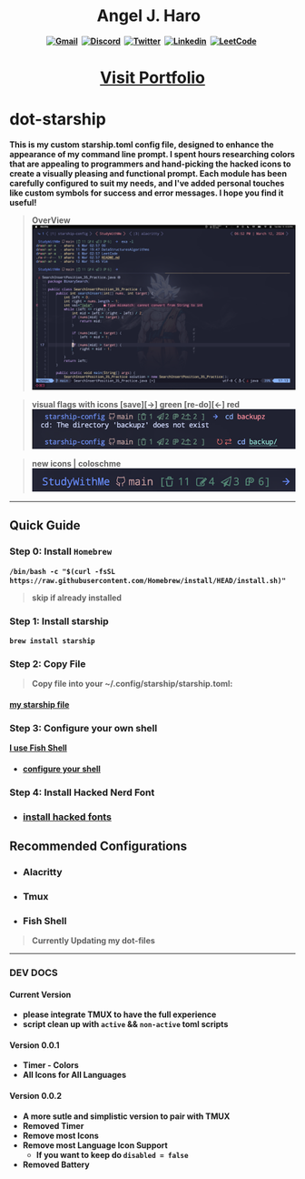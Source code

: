 <h1 align="center"><b> Angel J. Haro 
<img src="https://docs.google.com/uc?export=download&id=1JqFc6WL-cTtJBQgW9tusQAZhQ3H9hGae" alt="" height="25" >
<img src="https://docs.google.com/uc?export=download&id=1HsBpakQVutfOmxBcPbGpKdo_oGEoKJZT" alt="" height="35" >
</h1>

<!-- START  -->
<div align="center">
<a href="https://aharoj.io"><img src="https://img.shields.io/badge/website-000000?style=for-the-badge&logo=Portfolio&logoColor=white" alt="Gmail" /></a>&nbsp;
<a href="https://discord.gg/HDDQ6pUMHt"><img src="https://img.shields.io/badge/Discord-7289DA?style=for-the-badge&logo=discord&logoColor=white" alt="Discord" /></a>&nbsp;
<a href="https://twitter.com/aharoJ"><img src="https://img.shields.io/badge/Twitter-1DA1F2?style=for-the-badge&logo=twitter&logoColor=white" alt="Twitter" /></a>&nbsp;
<a href="https://www.linkedin.com/in/aharoJ/"><img src="https://img.shields.io/badge/LinkedIn-0077B5?style=for-the-badge&logo=linkedin&logoColor=white" alt="Linkedin" /></a>&nbsp;
<a href="https://leetcode.com/aharoJ/"><img src="https://img.shields.io/badge/-LeetCode-FFA116?style=for-the-badge&logo=LeetCode&logoColor=black" alt="LeetCode" /></a>&nbsp;
<br/>
</div>  
<!-- END -->

<h1 align="center"> <a href=https://aharoj.io> Visit Portfolio </a> </h1>


# dot-starship
This is my custom starship.toml config file, designed to enhance the appearance of my command line prompt. I spent hours researching colors that are appealing to programmers and hand-picking the hacked icons to create a visually pleasing and functional prompt. Each module has been carefully configured to suit my needs, and I've added personal touches like custom symbols for success and error messages. I hope you find it useful!

> OverView 
![](z/starship_alacritty.png)


> visual flags with icons
[save][->] green 
[re-do][<-] red 
![](z/starship_visual_errors.png)


> new icons | coloschme
![](z/starship_icons.png)


--- 

## Quick Guide
### Step 0: Install `Homebrew`


```brew
/bin/bash -c "$(curl -fsSL https://raw.githubusercontent.com/Homebrew/install/HEAD/install.sh)"
```

> skip if already installed

### Step 1: Install starship


``` brew
brew install starship
```

### Step 2: Copy File  
> Copy file into your ~/.config/starship/starship.toml:

#### [my starship file](https://github.com/aharoJ/starship-config/blob/main/starship.toml)


### Step 3: Configure your own shell
[I use Fish Shell](https://fishshell.com)

- #### [configure your shell](https://starship.rs/guide/#%F0%9F%9A%80-installation)

### Step 4: Install Hacked Nerd Font
- ### [install hacked fonts](https://www.nerdfonts.com/font-downloads)


## Recommended Configurations
- ### Alacritty
- ### Tmux 
- ### Fish Shell
> Currently Updating my dot-files


--- 

### DEV DOCS 
#### Current Version
- please integrate **TMUX** to have the full experience
- script clean up with `active` && `non-active` toml scripts

#### Version 0.0.1
- Timer - Colors 
- All Icons for All Languages


#### Version 0.0.2
- A more sutle and simplistic version to pair with **TMUX**
- Removed Timer
- Remove most Icons 
- Remove most Language Icon Support
    - If you want to keep do `disabled = false` 
- Removed Battery
